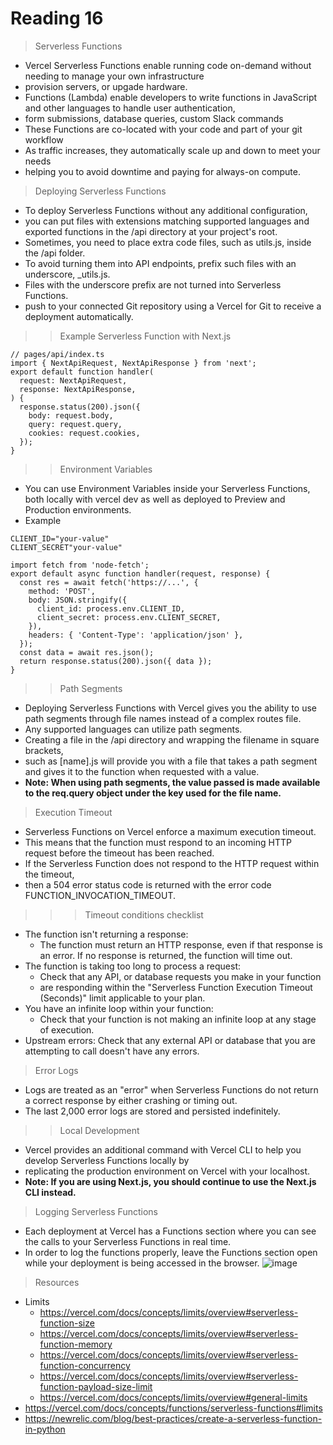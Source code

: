 # Reading 16 
> Serverless Functions
- Vercel Serverless Functions enable running code on-demand without needing to manage your own infrastructure
- provision servers, or upgade hardware.
- Functions (Lambda) enable developers to write functions in JavaScript and other languages to handle user authentication,
- form submissions, database queries, custom Slack commands
- These Functions are co-located with your code and part of your git workflow
- As traffic increases, they automatically scale up and down to meet your needs
- helping you to avoid downtime and paying for always-on compute.


> Deploying Serverless Functions
- To deploy Serverless Functions without any additional configuration,
- you can put files with extensions matching supported languages and exported functions in the /api directory at your project's root.
- Sometimes, you need to place extra code files, such as utils.js, inside the /api folder. 
- To avoid turning them into API endpoints, prefix such files with an underscore, _utils.js.
- Files with the underscore prefix are not turned into Serverless Functions.
- push to your connected Git repository using a Vercel for Git to receive a deployment automatically. 

>> Example Serverless Function with Next.js
```
// pages/api/index.ts
import { NextApiRequest, NextApiResponse } from 'next';
export default function handler(
  request: NextApiRequest,
  response: NextApiResponse,
) {
  response.status(200).json({
    body: request.body,
    query: request.query,
    cookies: request.cookies,
  });
}
```

>> Environment Variables
- You can use Environment Variables inside your Serverless Functions, both locally with vercel dev as well as deployed to Preview and Production environments.
- Example
```
CLIENT_ID="your-value"
CLIENT_SECRET"your-value"
```

```
import fetch from 'node-fetch';
export default async function handler(request, response) {
  const res = await fetch('https://...', {
    method: 'POST',
    body: JSON.stringify({
      client_id: process.env.CLIENT_ID,
      client_secret: process.env.CLIENT_SECRET,
    }),
    headers: { 'Content-Type': 'application/json' },
  });
  const data = await res.json();
  return response.status(200).json({ data });
}
```

>> Path Segments 
- Deploying Serverless Functions with Vercel gives you the ability to use path segments through file names instead of a complex routes file.
- Any supported languages can utilize path segments. 
- Creating a file in the /api directory and wrapping the filename in square brackets,
- such as [name].js will provide you with a file that takes a path segment and gives it to the function when requested with a value.
- **Note: When using path segments, the value passed is made available to the req.query object under the key used for the file name.**

> Execution Timeout 
- Serverless Functions on Vercel enforce a maximum execution timeout.
- This means that the function must respond to an incoming HTTP request before the timeout has been reached.
- If the Serverless Function does not respond to the HTTP request within the timeout,
- then a 504 error status code is returned with the error code FUNCTION_INVOCATION_TIMEOUT.


>>> Timeout conditions checklist
- The function isn't returning a response:
  - The function must return an HTTP response, even if that response is an error. If no response is returned, the function will time out.
- The function is taking too long to process a request: 
  - Check that any API, or database requests you make in your function
  - are responding within the "Serverless Function Execution Timeout (Seconds)" limit applicable to your plan.
- You have an infinite loop within your function: 
  - Check that your function is not making an infinite loop at any stage of execution.
- Upstream errors: Check that any external API or database that you are attempting to call doesn't have any errors.


> Error Logs
- Logs are treated as an "error" when Serverless Functions do not return a correct response by either crashing or timing out.
- The last 2,000 error logs are stored and persisted indefinitely.

>> Local Development
- Vercel provides an additional command with Vercel CLI to help you develop Serverless Functions locally by
- replicating the production environment on Vercel with your localhost.
- **Note: If you are using Next.js, you should continue to use the Next.js CLI instead.**

> Logging Serverless Functions 
- Each deployment at Vercel has a Functions section where you can see the calls to your Serverless Functions in real time.
- In order to log the functions properly, leave the Functions section open while your deployment is being accessed in the browser.
![image](https://vercel.com/docs-proxy/_next/image?url=%2Fdocs-proxy%2Fstatic%2Fdocs%2Fcommon%2Fdeployment-functions.png&w=750&q=75)


> Resources 
- Limits 
  - https://vercel.com/docs/concepts/limits/overview#serverless-function-size 
  - https://vercel.com/docs/concepts/limits/overview#serverless-function-memory
  - https://vercel.com/docs/concepts/limits/overview#serverless-function-concurrency
  - https://vercel.com/docs/concepts/limits/overview#serverless-function-payload-size-limit
  - https://vercel.com/docs/concepts/limits/overview#general-limits
- https://vercel.com/docs/concepts/functions/serverless-functions#limits
- https://newrelic.com/blog/best-practices/create-a-serverless-function-in-python
